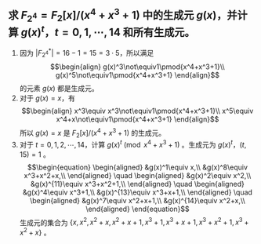 ## 求 $F_{2^4}=F_2[x]/(x^4+x^3+1)$ 中的生成元 $g(x)$，并计算 $g(x)^t$，$t=0,1,\cdots,14$ 和所有生成元。

1. 因为 $|F_{2^4}^*|=16-1=15=3\cdot5$，所以满足$$\begin{align}
g(x)^3\not\equiv1\pmod{x^4+x^3+1}\\
g(x)^5\not\equiv1\pmod{x^4+x^3+1}
\end{align}$$的元素 $g(x)$ 都是生成元。
2. 对于 $g(x)=x$，有$$\begin{align}
x^3\equiv x^3\not\equiv1\pmod{x^4+x^3+1}\\
x^5\equiv x^4+x\not\equiv1\pmod{x^4+x^3+1}
\end{align}$$所以 $g(x)=x$ 是 $F_2[x]/(x^4+x^3+1)$ 的生成元。
3. 对于 $t=0,1,2,\cdots,14$，计算 $g(x)^t\pmod{x^4+x^3+1}$ 。生成元为 $g(x)^t$，$(t,15)=1$ 。$$\begin{equation}
\begin{aligned}
&g(x)^1\equiv x,\\
&g(x)^8\equiv x^3+x^2+x,\\
\end{aligned}
\quad
\begin{aligned}
&g(x)^2\equiv x^2,\\
&g(x)^{11}\equiv x^3+x^2+1,\\
\end{aligned}
\quad
\begin{aligned}
&g(x)^4\equiv x^3+1,\\
&g(x)^{13}\equiv x^3+x+1,\\
\end{aligned}
\quad
\begin{aligned}
&g(x)^7\equiv x^2+x+1,\\
&g(x)^{14}\equiv x^2+x,\\
\end{aligned}
\end{equation}$$生成元的集合为 $\{x,x^2,x^2+x,x^2+x+1,x^3+1,x^3+x+1,x^3+x^2+1,x^3+x^2+x\}$ 。